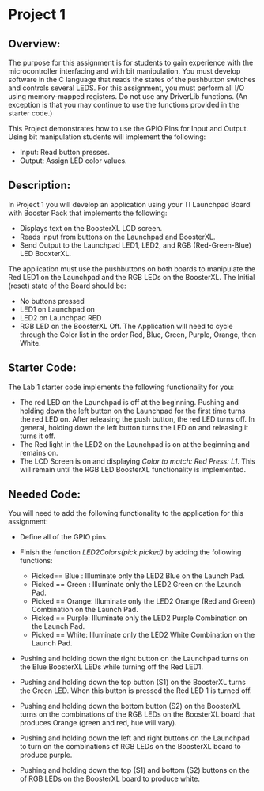# Project 1 

## Overview:
The purpose for this assignment is for students to gain experience with the microcontroller interfacing and with bit manipulation. You must develop software in the C language that reads the states of the pushbutton switches and controls several LEDS. 
For this assignment, you must perform all I/O using memory-mapped registers. Do not use any DriverLib functions. (An exception is that you may continue to use the functions provided in the starter code.)

This Project demonstrates how to use the GPIO Pins for Input and Output. Using bit manipulation students will implement the following:
	
* Input: Read button presses.	
* Output: Assign LED color values. 

##  Description:

In Project 1 you will develop an application using your TI Launchpad Board with Booster Pack that implements the following:
* Displays text on the BoosterXL LCD screen.
* Reads input from buttons on the Launchpad and BoosterXL.
* Send Output to the Launchpad LED1, LED2, and RGB (Red-Green-Blue) LED BooxterXL.

The application must use the pushbuttons on both boards to manipulate the Red LED1 on the Launchpad and the RGB LEDs on the BoosterXL.  The Initial (reset) state of the Board should be:
* No buttons pressed
* LED1 on Launchpad on
* LED2 on Launchpad RED
* RGB LED on the BoosterXL Off. 
The Application will need to cycle through the Color list in the order Red, Blue, Green, Purple, Orange, then White. 

## Starter Code:
The Lab 1 starter code implements the following functionality for you:
* The red LED on the Launchpad is off at the beginning. Pushing and holding down the left button on the Launchpad for the first time turns the red LED on. After releasing the push button, the red LED turns off. In general, holding down the left button turns the LED on and releasing it turns it off.
* The Red light in the LED2 on the Launchpad is on at the beginning and remains on.
* The LCD Screen is on and displaying *Color to match: Red Press: L1*. This will remain until the RGB LED BoosterXL functionality is implemented. 


## Needed Code:
You will need to add the following functionality to the application for this assignment:

* Define all of the GPIO pins.
* Finish the function *LED2Colors(pick.picked)* by adding the following functions:
	- Picked== Blue : Illuminate only the LED2 Blue on the Launch Pad.
	- Picked == Green : Illuminate only the LED2 Green on the Launch Pad.
	- Picked == Orange: Illuminate only the LED2 Orange (Red and Green) Combination on the Launch Pad.
	- Picked == Purple: Illuminate only the LED2 Purple Combination on the Launch Pad.
	- Picked == White:  Illuminate only the LED2 White Combination on the Launch Pad.

* Pushing and holding down the right button on the Launchpad turns on the Blue BoosterXL LEDs while turning off the Red LED1. 
* Pushing and holding down the top button (S1) on the BoosterXL turns the Green LED. When this button is pressed the Red LED 1 is turned off.
* Pushing and holding down the bottom button (S2) on the BoosterXL turns on the combinations of the RGB LEDs on the BoosterXL board that produces Orange (green and red, hue will vary).
* Pushing and holding down the left and right buttons on the Launchpad to turn on the combinations of RGB LEDs on the BoosterXL board to produce purple. 
* Pushing and holding down the top (S1) and bottom (S2) buttons on the of RGB LEDs on the BoosterXL board to produce white.





